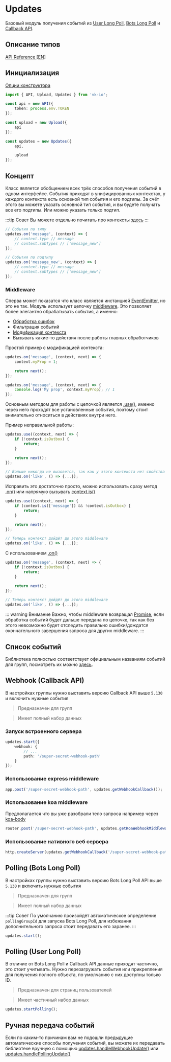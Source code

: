 # Updates

Базовый модуль получения событий из [User Long Poll](https://dev.vk.ru/api/user-long-poll/getting-started), [Bots Long Poll](https://dev.vk.ru/api/bots-long-poll/getting-started) и [Callback API](https://dev.vk.ru/api/callback/getting-started).

## Описание типов
[API Reference [EN]](https://negezor.github.io/vk-io/references/vk-io/classes/Updates.html)

## Инициализация
[Опции конструктора](https://negezor.github.io/vk-io/references/vk-io/interfaces/IUpdatesOptions.html)

```ts
import { API, Upload, Updates } from 'vk-io';

const api = new API({
    token: process.env.TOKEN
});

const upload = new Upload({
    api
});

const updates = new Updates({
    api,

    upload
});
```

## Концепт

Класс является обобщением всех трёх способов получения событий в одном интерфейсе. События приходят в унифицированных контекстах, у каждого контекста есть основной тип события и его подтипы. За счёт этого вы можете указать основной тип события, и вы будете получать все его подтипы. Или можно указать только подтип.

:::tip Совет
Вы можете отдельно почитать про контексты [здесь](./contexts.md)
:::

```ts
// События по типу
updates.on('message', (context) => {
    // context.type // message
    // context.subTypes // ['message_new']
});

// События по подтипу
updates.on('message_new', (context) => {
    // context.type // message
    // context.subTypes // ['message_new']
});
```

### Middleware

Сперва может показатся что класс является инстанцией [EventEmitter](https://nodejs.org/api/events.html#events_class_eventemitter), но это не так. Модуль использует цепочку [middleware](https://en.wikipedia.org/wiki/Middleware). Это позволяет более элегантно обрабатывать события, а именно:

- [Обработка ошибок](https://github.com/negezor/vk-io/blob/master/docs/examples/advanced/middleware-error-fallback.js)
- Фильтрация событий
- [Модификация контекста](https://github.com/negezor/vk-io/blob/master/docs/examples/advanced/context-modification.js)
- Вызывать какие-то действия после работы главных обработчиков

Простой пример с модификацией контекста:
```ts
updates.on('message', (context, next) => {
    context.myProp = 1;

    return next();
});

updates.on('message', (context, next) => {
    console.log('My prop', context.myProp); // 1
});
```

Основным методом для работы с цепочкой является [.use()](https://negezor.github.io/vk-io/references/vk-io/classes/Updates.html#use), именно через него проходят все установленные события, поэтому стоит внимательно относиться в действиях внутри него.

Пример неправильной работы:

```ts
updates.use((context, next) => {
    if (!context.isOutbox) {
        return;
    }

    return next();
});

// Больше никогда не вызовется, так как у этого контекста нет свойства `isOutbox`
updates.on('like', () => {...});
```

Исправить это достаточно просто, можно использовать сразу метод [.on()](https://negezor.github.io/vk-io/references/vk-io/classes/Updates.html#on) или напрямую вызывать [context.is()](https://negezor.github.io/vk-io/references/vk-io/classes/Context.html#is)

```ts
updates.use((context, next) => {
    if (context.is(['message']) && !context.isOutbox) {
        return;
    }

    return next();
});

// Теперь контекст дойдёт до этого middleware
updates.on('like', () => {...});
```

С использованием [.on()](https://negezor.github.io/vk-io/references/vk-io/classes/Updates.html#on)

```ts
updates.on('message', (context, next) => {
    if (!context.isOutbox) {
        return;
    }

    return next();
});

// Теперь контекст дойдёт до этого middleware
updates.on('like', () => {...});
```

::: warning Внимание
Важно, чтобы middleware возвращал [Promise](https://developer.mozilla.org/ru/docs/Web/JavaScript/Reference/Global_Objects/Promise), если обработка событий будет дальше передана по цепочке, так как без этого невозможно будет отследить правильно ошибки/дождатся окончательного завершения запроса для других middleware.
:::

## Список событий

Библиотека полностью соответствует официальным названиям событий для групп, посмотреть их можно [здесь](https://dev.vk.ru/api/community-events/json-schema).

## Webhook (Callback API)

В настройках группы нужно выставить версию Callback API выше `5.130` и включить нужные события

> Предназначен для групп

> Имеет полный набор данных

### Запуск встроенного сервера

```ts
updates.start({
    webhook: {
        // ...
        path: '/super-secret-webhook-path'
    }
});
```

### Использование express middleware

```ts
app.post('/super-secret-webhook-path', updates.getWebhookCallback());
```

### Использование koa middleware
Предполагается что вы уже разобрали тело запроса например через [koa-body](https://github.com/dlau/koa-body)

```ts
router.post('/super-secret-webhook-path', updates.getKoaWebhookMiddleware())
```

### Использование нативного веб сервера

```ts
http.createServer(updates.getWebhookCallback('/super-secret-webhook-path'));
```

## Polling (Bots Long Poll)

В настройках группы нужно выставить версию Bots Long Poll API выше `5.130` и включить нужные события

> Предназначен для групп

> Имеет полный набор данных

:::tip Совет
По умолчанию произойдёт автоматическое определение `pollingGroupId` для запуска Bots Long Poll, для избежания дополнительного запроса стоит передавать его заранее.
:::

```ts
updates.start();
```

## Polling (User Long Poll)

В отличие от Bots Long Poll и Callback API данные приходят частично, это стоит учитывать. Нужно перезагружать события или прикрепления для получения полного объекта, по умолчанию с них доступны только ID.

> Предназначен для страниц пользователей

> Имеет частичный набор данных

```ts
updates.startPolling();
```

## Ручная передача событий 

Если по каким-то причинам вам не подошли предыдущие автоматические способы получения событий, вы можете их передавать библиотеке вручную с помощью [updates.handleWebhookUpdate()](https://negezor.github.io/vk-io/references/vk-io/classes/Updates.html#handleWebhookUpdate) или [updates.handlePollingUpdate()](https://negezor.github.io/vk-io/references/vk-io/classes/Updates.html#handlePollingUpdate)
